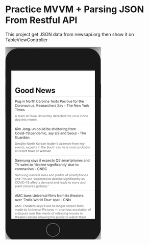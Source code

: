 # Practice MVVM + Parsing JSON From Restful API

This project get JSON data from newsapi.org then show it on TableViewController

![Image](https://github.com/EdwardPhaniOS/GoodNews/blob/master/GoodNews/Images/main_screen2.png)

